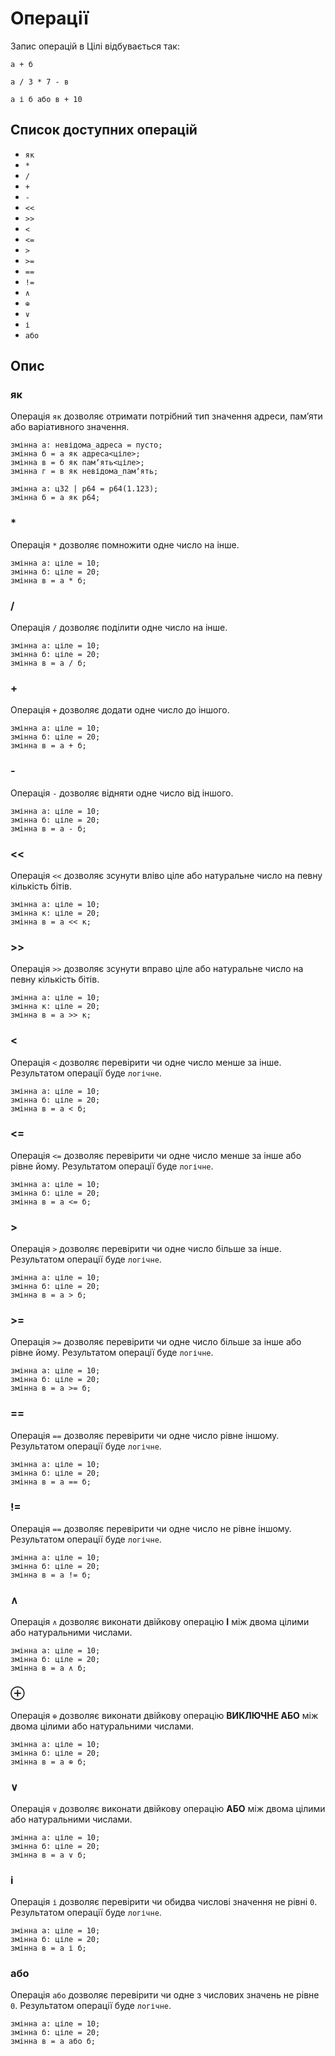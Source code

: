 # Операції

Запис операцій в Цілі відбувається так:

```ціль
а + б
```

```ціль
а / 3 * 7 - в
```

```ціль
а і б або в + 10
```

## Список доступних операцій

- `як`
- `*`
- `/`
- `+`
- `-`
- `<<`
- `>>`
- `<`
- `<=`
- `>`
- `>=`
- `==`
- `!=`
- `∧`
- `⊕`
- `∨`
- `і`
- `або`

## Опис

### як

Операція `як` дозволяє отримати потрібний тип значення адреси, памʼяти або варіативного значення.

```ціль
змінна а: невідома_адреса = пусто;
змінна б = а як адреса<ціле>;
змінна в = б як памʼять<ціле>;
змінна г = в як невідома_памʼять;
```

```ціль
змінна а: ц32 | р64 = р64(1.123);
змінна б = а як р64;
```

### *

Операція `*` дозволяє помножити одне число на інше.

```ціль
змінна а: ціле = 10;
змінна б: ціле = 20;
змінна в = а * б;
```

### /

Операція `/` дозволяє поділити одне число на інше.

```ціль
змінна а: ціле = 10;
змінна б: ціле = 20;
змінна в = а / б;
```

### +

Операція `+` дозволяє додати одне число до іншого.

```ціль
змінна а: ціле = 10;
змінна б: ціле = 20;
змінна в = а + б;
```

### -

Операція `-` дозволяє відняти одне число від іншого.

```ціль
змінна а: ціле = 10;
змінна б: ціле = 20;
змінна в = а - б;
```

### <<

Операція `<<` дозволяє зсунути вліво ціле або натуральне число на певну кількість бітів.

```ціль
змінна а: ціле = 10;
змінна к: ціле = 20;
змінна в = а << к;
```

### >>

Операція `>>` дозволяє зсунути вправо ціле або натуральне число на певну кількість бітів.

```ціль
змінна а: ціле = 10;
змінна к: ціле = 20;
змінна в = а >> к;
```

### <

Операція `<` дозволяє перевірити чи одне число менше за інше. Результатом операції буде `логічне`.

```ціль
змінна а: ціле = 10;
змінна б: ціле = 20;
змінна в = а < б;
```

### <=

Операція `<=` дозволяє перевірити чи одне число менше за інше або рівне йому. Результатом операції буде `логічне`.

```ціль
змінна а: ціле = 10;
змінна б: ціле = 20;
змінна в = а <= б;
```

### >

Операція `>` дозволяє перевірити чи одне число більше за інше. Результатом операції буде `логічне`.

```ціль
змінна а: ціле = 10;
змінна б: ціле = 20;
змінна в = а > б;
```

### >=

Операція `>=` дозволяє перевірити чи одне число більше за інше або рівне йому. Результатом операції буде `логічне`.

```ціль
змінна а: ціле = 10;
змінна б: ціле = 20;
змінна в = а >= б;
```

### ==

Операція `==` дозволяє перевірити чи одне число рівне іншому. Результатом операції буде `логічне`.

```ціль
змінна а: ціле = 10;
змінна б: ціле = 20;
змінна в = а == б;
```

### !=

Операція `==` дозволяє перевірити чи одне число не рівне іншому. Результатом операції буде `логічне`.

```ціль
змінна а: ціле = 10;
змінна б: ціле = 20;
змінна в = а != б;
```

### ∧

Операція `∧` дозволяє виконати двійкову операцію **І** між двома цілими або натуральними числами.

```ціль
змінна а: ціле = 10;
змінна б: ціле = 20;
змінна в = а ∧ б;
```

### ⊕

Операція `⊕` дозволяє виконати двійкову операцію **ВИКЛЮЧНЕ АБО** між двома цілими або натуральними числами.

```ціль
змінна а: ціле = 10;
змінна б: ціле = 20;
змінна в = а ⊕ б;
```

### ∨

Операція `∨` дозволяє виконати двійкову операцію **АБО** між двома цілими або натуральними числами.

```ціль
змінна а: ціле = 10;
змінна б: ціле = 20;
змінна в = а ∨ б;
```

### і

Операція `і` дозволяє перевірити чи обидва числові значення не рівні `0`. Результатом операції буде `логічне`.

```ціль
змінна а: ціле = 10;
змінна б: ціле = 20;
змінна в = а і б;
```

### або

Операція `або` дозволяє перевірити чи одне з числових значень не рівне `0`. Результатом операції буде `логічне`.

```ціль
змінна а: ціле = 10;
змінна б: ціле = 20;
змінна в = а або б;
```